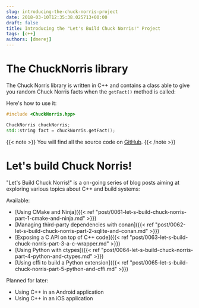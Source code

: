 ```yaml
---
slug: introducing-the-chuck-norris-project
date: 2018-03-10T12:35:38.025713+00:00
draft: false
title: Introducing the "Let's Build Chuck Norris!" Project
tags: [c++]
authors: [dmerej]
---
```


# The ChuckNorris library

The Chuck Norris library is written in C++ and contains a class able to give you random Chuck Norris facts when the `getFact()` method is called:

Here's how to use it:

```c++
#include <ChuckNorris.hpp>

ChuckNorris chuckNorris;
std::string fact = chuckNorris.getFact();
```

{{< note >}}
You will find all the source code on [GitHub](https://github.com/dmerejkowsky/chucknorris).
{{< /note >}}


# Let's build Chuck Norris!

"Let's Build Chuck Norris!" is a on-going series of blog posts aiming at exploring various topics about C++ and build systems:

Available:

* [Using CMake and Ninja]({{< ref "post/0061-let-s-build-chuck-norris-part-1-cmake-and-ninja.md" >}})
* [Managing third-party dependencies with conan]({{< ref "post/0062-let-s-build-chuck-norris-part-2-sqlite-and-conan.md" >}})
* [Exposing a C API on top of C++ code]({{< ref "post/0063-let-s-build-chuck-norris-part-3-a-c-wrapper.md" >}})
* [Using Python with ctypes]({{< ref "post/0064-let-s-build-chuck-norris-part-4-python-and-ctypes.md" >}})
* [Using cffi to build a Python extension]({{< ref "post/0065-let-s-build-chuck-norris-part-5-python-and-cffi.md" >}})

Planned for later:

* Using C++ in an Android application
* Using C++ in an iOS application
